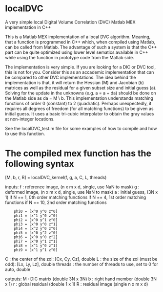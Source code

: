 # localDVC
A very simple local Digital Volume Correlation (DVC) Matlab MEX implementation in C++


This is a Matlab MEX implementation of a local DVC algorithm. Meaning, that a function is programmed in C++ which, when compiled using Matlab, can be called from Matlab. The advantage of such a system is that the C++ part can be quite optimized using lower level sematics available in C++ while using the function in prototype code from the Matlab side.

The implementation is very simple. If you are looking for a DIC or DVC tool, this is not for you. Consider this as an accademic implementation that can be compared to other DVC implementations. The idea behind the implementation is that, it will return the Hessian (M) and Jacobian (b) matrices as well as the residual for a given subset size and initial guess (a). Solving for the update in the unknowns (e.g. a = a + da) should be done on the Matlab side as da = M \ b. This implementation understands matching functions of order 0 (constant) to 2 (quadratic). Perhaps unexpectedly, it requires all degrees of freedom (for all matching functions) to be given as initial guess. It uses a basic tri-cubic interpolator to obtain the gray values at non-integer locations.

See the localDVC_test.m file for some examples of how to compile and how to use this function.

# The compiled mex function has the following syntax
[M, b, r, R] = localDVC_kernel(f, g, a, C, L, threads)

inputs:
 f    : reference image, (n x m x d, single, use NaN to mask)
 g    : deformed image, (n x m x d, single, use NaN to mask)
 a    : initial guess, (3N x 1)
        if N == 1,  0th order matching functions
        if N == 4,  1st order matching functions
        if N == 10, 2nd order matching functions

        phi0 = [x^0 y^0 z^0]
        phi1 = [x^1 y^0 z^0]
        phi2 = [x^0 y^1 z^0]
        phi3 = [x^0 y^0 z^1]
        phi4 = [x^2 y^0 z^0]
        phi5 = [x^0 y^2 z^0]
        phi6 = [x^0 y^0 z^2]
        phi7 = [x^0 y^1 z^1]
        phi8 = [x^1 y^0 z^1]
        phi9 = [x^1 y^1 z^0]

 C    : the center of the zoi: [Cx, Cy, Cz], double
 L    : the size of the zoi (must be odd): [Lx, Ly, Lz], double
 threads : the number of threads to use, set to 0 for auto, double

 outputs:
 M : DIC matrix (double 3N x 3N)
 b : right hand member (double 3N x 1)
 r : global residual (double 1 x 1)
 R : residual image (single n x m x d)

